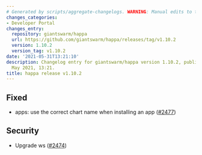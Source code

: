 ```yaml
---
# Generated by scripts/aggregate-changelogs. WARNING: Manual edits to this files will be overwritten.
changes_categories:
- Developer Portal
changes_entry:
  repository: giantswarm/happa
  url: https://github.com/giantswarm/happa/releases/tag/v1.10.2
  version: 1.10.2
  version_tag: v1.10.2
date: '2021-05-31T13:21:10'
description: Changelog entry for giantswarm/happa version 1.10.2, published on 31
  May 2021, 13:21.
title: happa release v1.10.2
---
```


## Fixed

- apps: use the correct chart name when installing an app ([#2477](https://github.com/giantswarm/happa/pull/2477))

## Security

- Upgrade ws ([#2474](https://github.com/giantswarm/happa/pull/2474))

